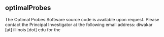 ## optimalProbes

The Optimal Probes Software source code is available upon request. Please contact the Principal Investigator at the following email address: diwakar [at] illinois [dot] edu for the 

